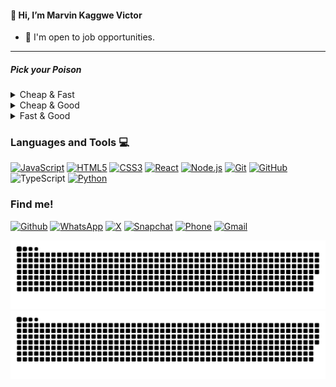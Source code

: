 #### 👋 Hi, I’m Marvin Kaggwe Victor
- 👀 I'm open to job opportunities.
---
##### Pick your Poison

<details>
<summary>Cheap & Fast</summary>
- [x] This option prioritizes cost-effectiveness and quick delivery.
- [ ] Quality might be compromised.
</details>

<details>
<summary>Cheap & Good</summary>
- [x] This option emphasizes cost-effectiveness and high quality.
- [ ] Project might take longer to complete.
</details>

<details>
<summary>Fast & Good</summary>
- [ ] This option focuses on quick delivery and high quality.
- [x] It may come with higher costs.
</details>

### Languages and Tools :computer:

[![JavaScript](https://img.shields.io/badge/-JavaScript-black?style=flat&logo=javascript&link=https://github.com/kaggwe-marvin)](https://github.com/kaggwe-marvin) 
[![HTML5](https://img.shields.io/badge/-HTML5-E34F26?style=flat&logo=html5&logoColor=white&link=https://github.com/kaggwe-marvin)](https://github.com/kaggwe-marvin) 
[![CSS3](https://img.shields.io/badge/-CSS3-1572B6?style=flat&logo=css3&link=https://github.com/kaggwe-marvin)](https://github.com/kaggwe-marvin) 
[![React](https://img.shields.io/badge/-React-black?style=flat&logo=react&link=https://github.com/kaggwe-marvin)](https://github.com/kaggwe-marvin) 
[![Node.js](https://img.shields.io/badge/-Node.js-black?style=flat&logo=Node.js&link=https://github.com/kaggwe-marvin)](https://github.com/kaggwe-marvin) 
[![Git](https://img.shields.io/badge/-Git-black?style=flat&logo=git&link=https://github.com/kaggwe-marvin)](https://github.com/kaggwe-marvin) 
[![GitHub](https://img.shields.io/badge/-GitHub-181717?style=flat&logo=github&link=https://github.com/kaggwe-marvin)](https://github.com/kaggwe-marvin)
![TypeScript](https://img.shields.io/badge/-TypeScript-222222?style=flat&logo=typescript&logoColor=1575F9)
[![Python](https://img.shields.io/badge/-Python-3776AB?style=flat&logo=python&logoColor=white&link=https://github.com/kaggwe-marvin)](https://github.com/kaggwe-marvin)

### Find me!

[![Github](https://img.shields.io/badge/-Github-000?style=flat&logo=Github&logoColor=white)](https://github.com/kaggwe-marvin)
[![WhatsApp](https://img.shields.io/badge/-WhatsApp-25D366?style=flat&labelColor=25D366&logo=WhatsApp&logoColor=white)](https://wa.me/+256788320104)
[![X](https://img.shields.io/badge/-X-1DA1F2?style=flat&logo=Twitter&logoColor=white)](https://twitter.com/your-username)
[![Snapchat](https://img.shields.io/badge/-Snapchat-FFFC00?style=flat&labelColor=FFFC00&logo=Snapchat&logoColor=black)](https://www.snapchat.com/add/say_baba23)
[![Phone](https://img.shields.io/badge/-Phone-007AFF?style=flat&labelColor=007AFF&logo=Phone&logoColor=white)](tel:+256788320104)
[![Gmail](https://img.shields.io/badge/-Gmail-D14836?style=flat&logo=Gmail&logoColor=white)](mailto:kaggwemarvin@gmail.com)

![GitHub Snake Light](https://github.com/kaggwe-marvin/kaggwe-marvin/blob/output/github-snake.svg#gh-light-mode-only)
![GitHub Snake dark](https://github.com/kaggwe-marvin/kaggwe-marvin/blob/output/github-snake-dark.svg#gh-dark-mode-only)
